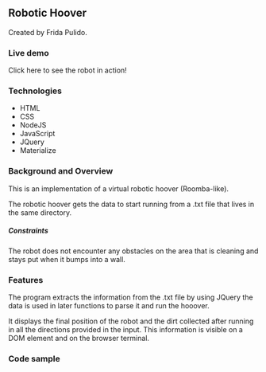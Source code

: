## Robotic Hoover
Created by Frida Pulido.

### Live demo
Click here to see the robot in action!

### Technologies

  - HTML
  - CSS
  - NodeJS
  - JavaScript
  - JQuery
  - Materialize


### Background and Overview
This is an implementation of a virtual robotic hoover (Roomba-like).


The robotic hoover gets the data to start running from a .txt file that lives in the same directory.

##### Constraints

The robot does not encounter any obstacles on the area that is cleaning and stays put when it bumps into a wall.

### Features

The program extracts the information from the .txt file by using JQuery the data is used in later functions to parse it and run the hooover.


It displays the final position of the robot and the dirt collected after running in all the directions provided in the input. This information is visible on a DOM element and on the browser terminal.

### Code sample
